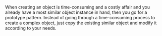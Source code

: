 When creating an object is time-consuming and a costly affair and you already have a most similar object instance in hand, then you go for a prototype pattern. Instead of going through a time-consuming process to create a complex object, just copy the existing similar object and modify it according to your needs.